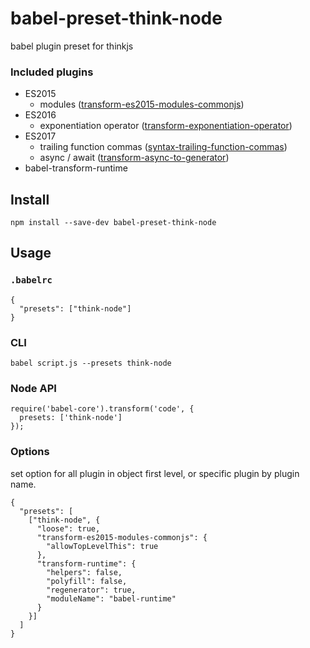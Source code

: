 # babel-preset-think-node
babel plugin preset for thinkjs


### Included plugins

- ES2015
  - modules ([transform-es2015-modules-commonjs](http://babeljs.io/docs/plugins/transform-es2015-modules-commonjs))
- ES2016
  - exponentiation operator ([transform-exponentiation-operator](http://babeljs.io/docs/plugins/transform-exponentiation-operator))
- ES2017
  - trailing function commas ([syntax-trailing-function-commas](http://babeljs.io/docs/plugins/syntax-trailing-function-commas))
  - async / await ([transform-async-to-generator](http://babeljs.io/docs/plugins/transform-async-to-generator))
- babel-transform-runtime


## Install

```
npm install --save-dev babel-preset-think-node
```

## Usage

### `.babelrc`

```
{
  "presets": ["think-node"]
}
```
### CLI

```
babel script.js --presets think-node
```

### Node API

```
require('babel-core').transform('code', {
  presets: ['think-node']
});
```

### Options

set option for all plugin in object first level, or specific plugin by plugin name.

```
{
  "presets": [
    ["think-node", {
      "loose": true,
      "transform-es2015-modules-commonjs": {
        "allowTopLevelThis": true
      },
      "transform-runtime": {
        "helpers": false,
        "polyfill": false,
        "regenerator": true,
        "moduleName": "babel-runtime"
      }
    }]
  ]
}
```